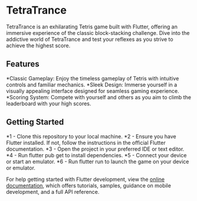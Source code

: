 # TetraTrance

TetraTrance is an exhilarating Tetris game built with Flutter, offering an immersive experience of the classic block-stacking challenge. Dive into the addictive world of TetraTrance and test your reflexes as you strive to achieve the highest score.

## Features

*Classic Gameplay: Enjoy the timeless gameplay of Tetris with intuitive controls and familiar mechanics.
*Sleek Design: Immerse yourself in a visually appealing interface designed for seamless gaming experience.
*Scoring System: Compete with yourself and others as you aim to climb the leaderboard with your high scores.

## Getting Started
*1 - Clone this repository to your local machine.
*2 - Ensure you have Flutter installed. If not, follow the instructions in the official Flutter documentation.
*3 - Open the project in your preferred IDE or text editor.
*4 - Run flutter pub get to install dependencies.
*5 - Connect your device or start an emulator.
*6 - Run flutter run to launch the game on your device or emulator.

For help getting started with Flutter development, view the
[online documentation](https://docs.flutter.dev/), which offers tutorials,
samples, guidance on mobile development, and a full API reference.
